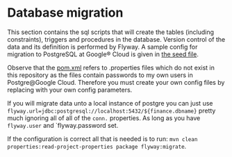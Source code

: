 # Database migration

This section contains the sql scripts that will create the 
tables (including constraints), triggers and procedures in 
the database. Version control of the data and its definition is performed 
by Flyway. A sample config for migration to PostgreSQL at Google® Cloud 
is given in [the seed file](./seed_config_file.properties).

Observe that the [pom.xml](./pom.xml) refers to .properties files which do not 
exist in this repository as the files contain passwords to my own users in Postgre@Google Cloud.
Therefore you must create your own config files by replacing with your own config parameters.

If you will migrate data unto a local instance of postgre you can just use 
`flyway.url=jdbc:postgresql://localhost:5432/${finance.dbname}` pretty much ignoring all of 
all of the `conn.` properties. As long as you have `flyway.user` and `flyway.password set.

If the configuration is correct all that is needed is to run:
`mvn clean properties:read-project-properties package flyway:migrate`.